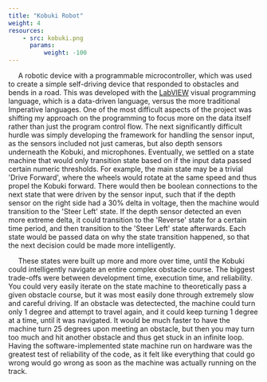 ```yaml
---
title: "Kobuki Robot"
weight: 4
resources:
    - src: kobuki.png
      params:
          weight: -100
---
```


&nbsp;&nbsp;&nbsp;&nbsp;&nbsp;A robotic device with a programmable microcontroller, which was used to create a simple self-driving device that responded to obstacles and bends in a road. This was developed with the [LabVIEW](https://en.wikipedia.org/wiki/LabVIEW) visual programming language, which is a data-driven language, versus the more traditional Imperative languages. One of the most difficult aspects of the project was shifting my approach on the programming to focus more on the data itself rather than just the program control flow. The next significantly difficult hurdle was simply developing the framework for handling the sensor input, as the sensors included not just cameras, but also depth sensors underneath the Kobuki, and microphones. Eventually, we settled on a state machine that would only transition state based on if the input data passed certain numeric thresholds. For example, the main state may be a trivial 'Drive Forward', where the wheels would rotate at the same speed and thus propel the Kobuki forward. There would then be boolean connections to the next state that were driven by the sensor input, such that if the depth sensor on the right side had a 30% delta in voltage, then the machine would transition to the 'Steer Left' state. If the depth sensor detected an even more extreme delta, it could transition to the 'Reverse' state for a certain time period, and then transition to the 'Steer Left' state afterwards. Each state would be passed data on why the state transition happened, so that the next decision could be made more intelligently.

&nbsp;&nbsp;&nbsp;&nbsp;&nbsp;These states were built up more and more over time, until the Kobuki could intelligently navigate an entire complex obstacle course. The biggest trade-offs were between development time, execution time, and reliability. You could very easily iterate on the state machine to theoretically pass a given obstacle course, but it was most easily done through extremely slow and careful driving. If an obstacle was detectected, the machine could turn only 1 degree and attempt to travel again, and it could keep turning 1 degree at a time, until it was navigated. It would be much faster to have the machine turn 25 degrees upon meeting an obstacle, but then you may turn too much and hit another obstacle and thus get stuck in an infinite loop. Having the software-implemented state machine run on hardware was the greatest test of reliability of the code, as it felt like everything that could go wrong would go wrong as soon as the machine was actually running on the track.

